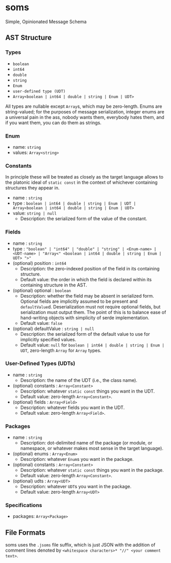 # soms
Simple, Opinionated Message Schema


## AST Structure

### Types
- `boolean`
- `int64`
- `double`
- `string`
- `Enum`
- `user-defined type (UDT)`
- `Array<boolean | int64 | double | string | Enum | UDT>`

All types are nullable except `Array`s, which may be zero-length. Enums are string-valued; for the purposes of message
serialization, integer enums are a universal pain in the ass, nobody wants them, everybody hates them, and if you want
them, you can do them as strings.


### Enum
- name: `string`
- values: `Array<string>`

### Constants
In principle these will be treated as closely as the target language allows to the platonic ideal of `static const` in
the context of whichever containing structures they appear in.

- name : `string`
- type : `boolean | int64 | double | string | Enum | UDT | Array<boolean | int64 | double | string | Enum | UDT>`
- value: `string | null`
  - Description: the serialized form of the value of the constant.

 
### Fields
- name : `string`
- type :
`"boolean" | "int64" | "double" | "string" | <Enum-name> | <UDT-name> | "Array<" <boolean | int64 | double | string | Enum | UDT> ">"`
- (optional) position : `int64`
  - Description: the zero-indexed position of the field in its containing structure. 
  - Default value: the order in which the field is declared within its containing structure in the AST.
- (optional) optional : `boolean`
  - Description: whether the field may be absent in serialized form.
  Optional fields are implicitly assumed to be present and `defaultValue`d.
  Deserialization must not require optional fields, but serialization must output them.
  The point of this is to balance ease of hand-writing objects with simplicity of serde implementation.
  - Default value: `false`
- (optional) defaultValue : `string | null`
  - Description: the serialized form of the default value to use for implicitly specified values.
  - Default value: `null` for `boolean | int64 | double | string | Enum | UDT`, zero-length `Array` for `Array` types.


### User-Defined Types (UDTs)
- name : `string`
  - Description: the name of the UDT (i.e., the class name).
- (optional) constants : `Array<Constant>`
  - Description: whatever `static const` things you want in the UDT.
  - Default value: zero-length `Array<Constant>`.
- (optional) fields : `Array<Field>`
  - Description: whatever fields you want in the UDT.
  - Default value: zero-length `Array<Field>`.


### Packages
- name : `string`
  - Description: dot-delimited name of the package (or module, or namespace, or whatever makes most sense in the target language).
- (optional) enums : `Array<Enum>`
  - Description: whatever `Enum`s you want in the package.
- (optional) constants : `Array<Constant>`
  - Description: whatever `static const` things you want in the package.
  - Default value: zero-length `Array<Constant>`.
- (optional) udts : `Array<UDT>`
  - Description: whatever `UDT`s you want in the package.
  - Default value: zero-length `Array<UDT>`


### Specifications
- packages: `Array<Package>`


## File Formats
soms uses the `.jsoms` file suffix, which is just JSON with the addition of comment lines denoted by `<whitespace characters>* "//" <your comment text>`.
